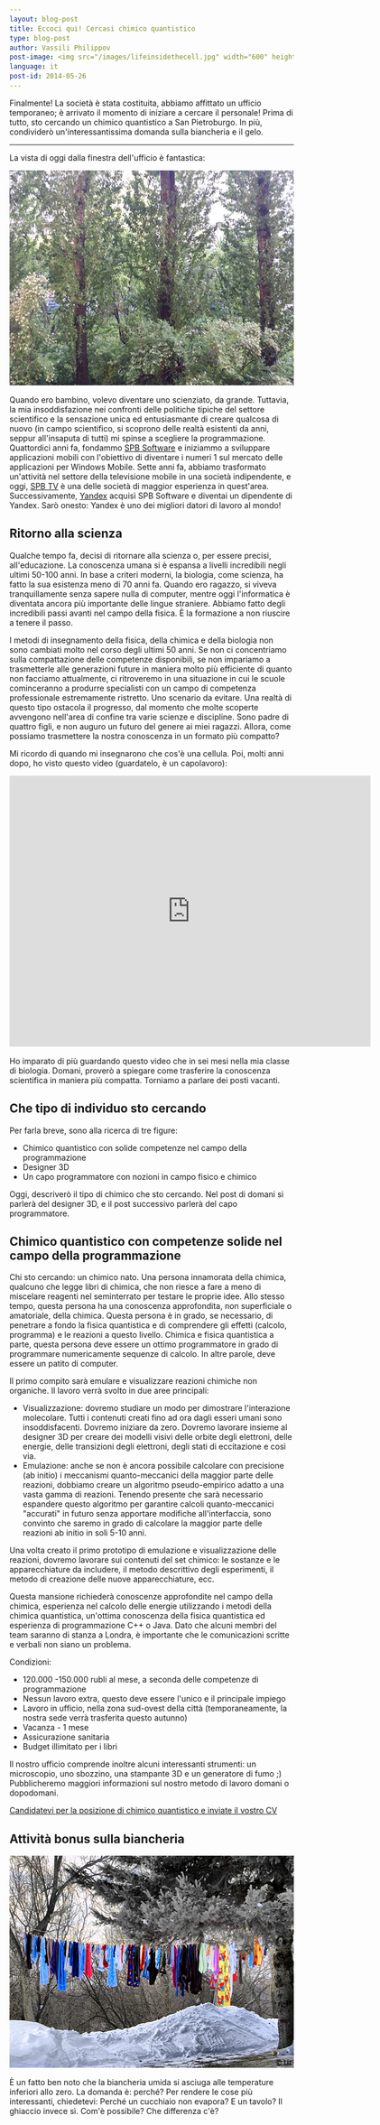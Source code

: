 ```yaml
---
layout: blog-post
title: Eccoci qui! Cercasi chimico quantistico
type: blog-post
author: Vassili Philippov
post-image: <img src="/images/lifeinsidethecell.jpg" width="600" height="400" alt="Inner life of a cell">
language: it
post-id: 2014-05-26
---
```

Finalmente! La società è stata costituita, abbiamo affittato un ufficio temporaneo; è arrivato il momento di iniziare a cercare il personale! 
Prima di tutto, sto cercando un chimico quantistico a San Pietroburgo. 
In più, condividerò un'interessantissima domanda sulla biancheria e il gelo.
<!-- more -->

----

La vista di oggi dalla finestra dell'ufficio è fantastica:

<img src="/images/officewindowview.jpg" width="600" height="381" alt="vista dalla finestra dell'ufficio">

Quando ero bambino, volevo diventare uno scienziato, da grande. Tuttavia, la mia insoddisfazione nei confronti delle politiche tipiche del 
settore scientifico e la sensazione unica ed entusiasmante di creare qualcosa di nuovo (in campo scientifico, si scoprono delle realtà 
esistenti da anni, seppur all'insaputa di tutti) mi spinse a scegliere la programmazione. Quattordici anni fa, fondammo <a href="http://www.spb.com">SPB Software</a> e iniziammo 
a sviluppare applicazioni mobili con l'obiettivo di diventare i numeri 1 sul mercato delle applicazioni per Windows Mobile. Sette anni 
fa, abbiamo trasformato un'attività nel settore della televisione mobile in una società indipendente, e oggi, <a href="http://www.spbtvsolutions.com">SPB TV</a> è una delle società di maggior esperienza 
in quest'area. Successivamente, <a href="http://company.yandex.com">Yandex</a> acquisì SPB Software e diventai un dipendente di Yandex. Sarò onesto: Yandex è uno 
dei migliori datori di lavoro al mondo!

## Ritorno alla scienza

Qualche tempo fa, decisi di ritornare alla scienza o, per essere precisi, all'educazione. La conoscenza umana 
si è espansa a livelli incredibili negli ultimi 50-100 anni. In base a criteri moderni, la biologia, come scienza, 
ha fatto la sua esistenza meno di 70 anni fa. Quando ero ragazzo, si viveva tranquillamente senza sapere nulla di computer, mentre 
oggi l'informatica è diventata ancora più importante delle lingue straniere. Abbiamo fatto degli incredibili passi avanti nel campo della fisica. 
È la formazione a non riuscire a tenere il passo.

I metodi di insegnamento della fisica, della chimica e della biologia non sono cambiati molto nel corso degli ultimi 50 anni. Se non ci 
concentriamo sulla compattazione delle competenze disponibili, se non impariamo a trasmetterle alle generazioni future in maniera molto 
più efficiente di quanto non facciamo attualmente, ci ritroveremo in una situazione in cui le scuole cominceranno a produrre specialisti 
con un campo di competenza professionale estremamente ristretto. Uno scenario da evitare. Una realtà di questo tipo ostacola il progresso, dal momento che molte scoperte 
avvengono nell'area di confine tra varie scienze e discipline. Sono padre di quattro figli, e non 
auguro un futuro del genere ai miei ragazzi. Allora, come possiamo trasmettere la nostra conoscenza in un formato più compatto?

Mi ricordo di quando mi insegnarono che cos'è una cellula. Poi, molti anni dopo, ho visto questo video (guardatelo, è un capolavoro):

<iframe width="640" height="480" src="http://www.youtube.com/embed/B_zD3NxSsD8?rel=0" frameborder="0" allowfullscreen></iframe>
<br>

Ho imparato di più guardando questo video che in sei mesi nella mia classe di biologia. Domani, proverò a spiegare come trasferire la conoscenza scientifica in maniera più compatta. Torniamo a parlare dei posti vacanti.

## Che tipo di individuo sto cercando

Per farla breve, sono alla ricerca di tre figure:

* Chimico quantistico con solide competenze nel campo della programmazione
* Designer 3D
* Un capo programmatore con nozioni in campo fisico e chimico

Oggi, descriverò il tipo di chimico che sto cercando. Nel post di domani si parlerà del designer 3D, e il post successivo parlerà del capo programmatore.

## Chimico quantistico con competenze solide nel campo della programmazione

Chi sto cercando: un chimico nato. Una persona innamorata della chimica, qualcuno che legge libri 
di chimica, che non riesce a fare a meno di miscelare reagenti nel seminterrato per testare le proprie idee. Allo stesso tempo, questa persona ha una conoscenza 
approfondita, non superficiale o amatoriale, della chimica. Questa persona è in grado, se necessario, di penetrare a fondo 
la fisica quantistica e di comprendere gli effetti (calcolo, programma) e le reazioni a questo livello. Chimica e fisica 
quantistica a parte, questa persona deve essere un ottimo programmatore in grado di programmare numericamente sequenze di calcolo. 
In altre parole, deve essere un patito di computer.

Il primo compito sarà emulare e visualizzare reazioni chimiche non organiche. Il lavoro verrà svolto in due aree principali:

* Visualizzazione: dovremo studiare un modo per dimostrare l'interazione molecolare. Tutti i contenuti creati fino ad ora dagli esseri umani 
sono insoddisfacenti. Dovremo iniziare da zero. Dovremo lavorare insieme al designer 3D 
per creare dei modelli visivi delle orbite degli elettroni, delle energie, delle transizioni degli elettroni, degli stati di eccitazione e così via.
* Emulazione: anche se non è ancora possibile calcolare con precisione (ab initio) i meccanismi quanto-meccanici della maggior parte delle 
reazioni, dobbiamo creare un algoritmo pseudo-empirico adatto a una vasta gamma di reazioni. Tenendo presente che sarà necessario 
espandere questo algoritmo per garantire calcoli quanto-meccanici "accurati" in futuro senza apportare modifiche all'interfaccia, sono convinto che 
saremo in grado di calcolare la maggior parte delle reazioni ab initio in soli 5-10 anni.

Una volta creato il primo prototipo di emulazione e visualizzazione delle reazioni, dovremo lavorare sui contenuti del 
set chimico: le sostanze e le apparecchiature da includere, il metodo descrittivo degli esperimenti, 
il metodo di creazione delle nuove apparecchiature, ecc.

Questa mansione richiederà conoscenze approfondite nel campo della chimica, esperienza nel calcolo delle energie utilizzando i metodi della chimica quantistica, 
un'ottima conoscenza della fisica quantistica ed esperienza di programmazione C++ o Java. Dato che alcuni membri del team saranno di stanza a Londra, 
è importante che le comunicazioni scritte e verbali non siano un problema.

Condizioni:

* 120.000 -150.000 rubli al mese, a seconda delle competenze di programmazione
* Nessun lavoro extra, questo deve essere l'unico e il principale impiego
* Lavoro in ufficio, nella zona sud-ovest della città (temporaneamente, la nostra sede verrà trasferita questo autunno)
* Vacanza - 1 mese
* Assicurazione sanitaria
* Budget illimitato per i libri

Il nostro ufficio comprende inoltre alcuni interessanti strumenti: un microscopio, uno sbozzino, una stampante 3D e un generatore di fumo ;) Pubblicheremo maggiori informazioni sul nostro metodo di lavoro domani o dopodomani.

<a class="btn btn-primary btn-lg active" href="http://scijob.ru/vacancy/2783" role="button">Candidatevi per la posizione di chimico quantistico e inviate il vostro CV</a>

## Attività bonus sulla biancheria

<a href="https://www.flickr.com/photos/kingstongal/2277441286/in/photostream/"><img src="/images/winterdry.jpg" width="600" height="376" alt="Biancheria che si asciuga al gelo"></a>

È un fatto ben noto che la biancheria umida si asciuga alle temperature inferiori allo zero. La domanda è: perché? Per rendere le cose più interessanti, chiedetevi: 
Perché un cucchiaio non evapora? E un tavolo? Il ghiaccio invece sì. Com'è possibile? Che differenza c'è?